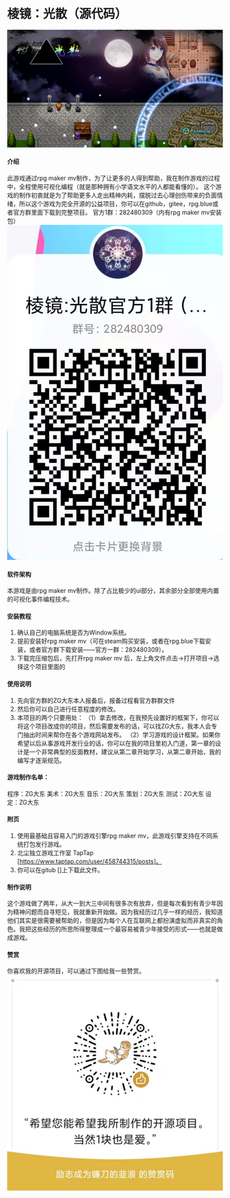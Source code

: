 # 棱镜：光散（源代码）
![输入图片说明](%E8%AE%B0%E5%BE%97%E7%9C%8BREADME.md/%E5%BE%AE%E4%BF%A1%E5%9B%BE%E7%89%87_20220531192352.png)
#### 介绍
此游戏通过rpg maker mv制作，为了让更多的人得到帮助，我在制作游戏的过程中，全程使用可视化编程（就是那种拥有小学语文水平的人都能看懂的）。
这个游戏的制作初衷就是为了帮助更多人走出精神内耗，摆脱过去心理创伤带来的负面情绪，所以这个游戏为完全开源的公益项目，你可以在github，gitee，rpg.blue或者官方群里面下载到完整项目。
官方1群：282480309（内有rpg maker mv安装包）
![输入图片说明](%E8%AE%B0%E5%BE%97%E7%9C%8BREADME.md/%E5%AE%98%E6%96%B91%E7%BE%A4.jpg)
#### 软件架构
本游戏是由rpg maker mv制作。除了占比极少的ui部分，其余部分全部使用内置的可视化事件编程技术。


#### 安装教程

1.  确认自己的电脑系统是否为Window系统。
2.  提前安装好rpg maker mv（可在steam购买安装，或者在rpg.blue下载安装，或者官方群下载安装——官方一群：282480309）。
3.  下载完压缩包后，先打开rpg maker mv 后，左上角文件点击->打开项目->选择这个项目里面的

#### 使用说明

1.  先向官方群的ZG大东本人报备后，报备过程看官方群群文件
2.  然后你可以自己进行任意程度的修改。
3.  本项目的两个只要用处：
    （1）拿去修改，在我预先设置好的框架下，你可以将这个项目改成你的项目，然后需要发布的话，可以找ZG大东，我本人会专门抽出时间来帮你在各个游戏网站发布。
    （2）学习游戏的设计框架。如果你希望以后从事游戏开发行业的话，你可以在我的项目里初入门道，第一章的设计是一个非常典型的反面教材，建议从第二章开始学习，从第二章开始，我的编写才逐渐规范。

#### 游戏制作名单：

程序：ZG大东
美术：ZG大东
音乐：ZG大东
策划：ZG大东
测试：ZG大东
设定：ZG大东


#### 附页

1.  使用最基础且容易入门的游戏引擎rpg maker mv，此游戏引擎支持在不同系统打包发行游戏。
2.  北尘独立游戏工作室 TapTap [https://www.taptap.com/user/458744315/posts]。
3.  你可以在gitub []上下载此文件。

#### 制作说明
这个游戏做了两年，从大一到大三中间有很多次有放弃，但是每次看到有青少年因为精神问题而自寻短见，我就重新开始做。因为我经历过几乎一样的经历，我知道他们其实是很需要被帮助的，但是因为每个人在互联网上都扮演虚拟而非真实的角色。我把这些经历的所思所得整理成一个最容易被青少年接受的形式——也就是做成游戏。

#### 赞赏
你喜欢我的开源项目，可以通过下图给我一些赞赏。
![输入图片说明](%E8%AE%B0%E5%BE%97%E7%9C%8BREADME.md/zzm.jpg)
